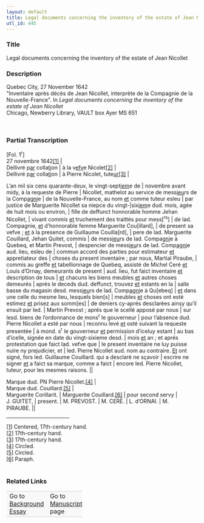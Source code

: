 ```yaml
---  
layout: default  
title: Legal documents concerning the inventory of the estate of Jean Nicollet  
utl_id: 445
---
```


### Title

Legal documents concerning the inventory of the estate of Jean Nicollet

### Description

<p>Quebec City, 27 November 1642<br />
"Inventaire après décès de Jean Nicollet, interprète de la Compagnie de la Nouvelle-France". In<em> Legal documents concerning the inventory of the estate of Jean Nicollet </em><br />
Chicago, Newberry Library, VAULT box Ayer MS 651</p>
<p> </p>


### Partial Transcription

<p>[Fol. 1<sup>r</sup>]<br />
27 novembre 1642<a href="#_ftn1" name="_ftnref1" title="" id="_ftnref1">[1]</a> |<br />
Dellivré p<u>ar</u> colla<u>ti</u>on | à la v<u>efv</u>e Nicolet<a href="#_ftn2" name="_ftnref2" title="" id="_ftnref2">[2]</a> |<br />
Dellivré p<u>ar</u> colla<u>ti</u>on | à Pierre Nicolet, tute<u>ur</u><a href="#_ftn3" name="_ftnref3" title="" id="_ftnref3">[3]</a> |</p>
<p>L’an mil six cens quarante-deux, le vingt-sept<u>iem</u>e de | novembre avant midy, à la requeste de Pierre | Nicollet, mathelot au service de mess<u>ieu</u>rs de la Comp<u>agni</u>e | de la Nouvelle-France, au nom <u>et</u> comme tuteur esleu | par justice de Marguerite Nicollet sa niepce du vingt-|six<u>iem</u>e dud. mois, agée de huit mois ou environ, | fille de deffunct honnorable homme Jehan Nicollet, | vivant commis <u>et</u> truchement des traittés pour mess[<sup>rs</sup>] | de lad. Compagnie, <u>et</u> d’honnorable femme Marguerite Cou[illard], | de present sa vefve ; <u>et</u> à la presence de Guillaume Couilla[rd], | pere de lad. Marguerite Couillard, Jehan Quitet, commis | de mess<u>ieu</u>rs de lad. Compag<u>ni</u>e à Quebeq, et Martin Prevost, | despencier de mess<u>ieu</u>rs de lad. Comp<u>agni</u>e aud. lieu, esleu de | commun accord des parties pour estimateur <u>et</u> appretiateur des | choses du present inventaire ; par nous, Martial Piraube, | commis au greffe <u>et</u> tabellionnage de Quebeq, assisté de Michel Ceré <u>et</u> Louis d’Ornay, demeurants de present | aud. lieu, fut faict inventaire <u>et</u> description de tous | <u>et</u> chacuns les biens meubles <u>et</u> autres choses demeurés | aprés le deceds dud. deffunct, trouvez <u>et</u> estants en la | salle basse du magasin desd. mess<u>ieu</u>rs de lad. Comp<u>agni</u>e à Qu[ebeq] | <u>et</u> dans une celle du mesme lieu, lesquels bien[s] | meubles <u>et</u> choses ont esté estimez <u>et</u> prisez aux somm[es] | de deniers cy-aprés desclarées ainsy qu’il ensuit par led. | Martin Prevost ; aprés que le scellé apposé par nous | sur lesd. biens de l’ordonnance de mons<sup>r</sup> le gouverneur | pour l’absence dud. Pierre Nicollet a esté par nous | reconnu levé <u>et</u> osté suivant la requeste presentée | à mond. s<sup>r</sup> le gouverneur <u>et</u> permission d’iceluy estant | au bas d’icelle, signée en date du vingt-sixieme desd. | mois <u>et</u> an ; et aprés protestation que faict lad. vefve que | le present inventaire ne luy puisse nuire ny prejudicier, et | led. Pierre Nicollet aud. nom au contraire. <u>Et</u> ont signé, fors led. Guillaume Couillard. qui a desclaré ne sçavoir | escrire ne signer <u>et</u> a faict sa marque, comme a faict | encore led. Pierre Nicollet, tuteur, pour les mesmes raisons. ||</p>
<p>Marque dud. PN Pierre Nicollet.<a href="#_ftn4" name="_ftnref4" title="" id="_ftnref4">[4]</a> |<br />
Marque dud. Couillard.<a href="#_ftn5" name="_ftnref5" title="" id="_ftnref5">[5]</a> |<br />
Marguerite Corillarit. | Marguerite Couillard.<a href="#_ftn6" name="_ftnref6" title="" id="_ftnref6">[6]</a> | pour second servy |<br />
J. GUITET, | present. | M. PREVOST. | M. CERÉ. | L. d’ORNAI. | M. PIRAUBE. <span style="line-height: 20.8px;">||</span></p>
<div>
<hr align="left" size="1" width="33%" /><div id="ftn1"><a href="#_ftnref1" name="_ftn1" title="" id="_ftn1">[1]</a> Centered, 17th-century hand.</div>
<div id="ftn2"><a href="#_ftnref2" name="_ftn2" title="" id="_ftn2">[2]</a> 17th-century hand.</div>
<div id="ftn3"><a href="#_ftnref3" name="_ftn3" title="" id="_ftn3">[3]</a> 17th-century hand.</div>
<div id="ftn4"><a href="#_ftnref4" name="_ftn4" title="" id="_ftn4">[4]</a> Circled.</div>
<div id="ftn5"><a href="#_ftnref5" name="_ftn5" title="" id="_ftn5">[5]</a> Circled.</div>
<div id="ftn6"><a href="#_ftnref6" name="_ftn6" title="" id="_ftn6">[6]</a> Paraph.</div>
<div> </div>
</div>


### Related Links

<table border="0.5" cellpadding="1" cellspacing="1" style="width: 200px; background-color:#F8F8F8;">
    <tbody style="border-color:#ccc">
        <tr style="border-color:#ccc">
            <td>Go to <a href="https://centerfordigitalhumanities.github.io/Newberry-French-paleography/essay/445" target="_blank">Background Essay</a></td>
            <td>Go to <a href="https://centerfordigitalhumanities.github.io/Newberry-French-paleography/www/record.html?id=445" target="_blank">Manuscript</a> page</td>
        </tr>
    </tbody>
</table>
